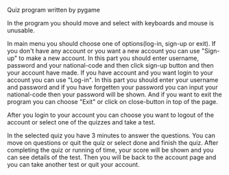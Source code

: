 Quiz program written by pygame

In the program you should move and select with keyboards and mouse is unusable.

In main menu you should choose one of options(log-in, sign-up or exit).
If you don't have any account or you want a new account you can use "Sign-up" to make a new account. In this part you should enter username, password and your national-code and then click sign-up button and then your account have made.
If you have account and you want login to your account you can use "Log-in". In this part you should enter your username and password and if you have forgetten your password you can input your national-code then your password will be shown.
And if you want to exit the program you can choose "Exit" or click on close-button in top of the page.

After you login to your account you can choose you want to logout of the account or select one of the quizzes and take a test.

In the selected quiz you have 3 minutes to answer the questions. You can move on questions or quit the quiz or select done and finish the quiz.
After completing the quiz or running of time, your score will be shown and you can see details of the test.
Then you will be back to the account page and you can take another test or quit your account.
